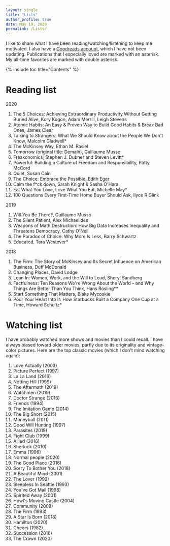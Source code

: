 ```yaml
---
layout: single
title: "Lists"
author_profile: true
date: May 19, 2020
permalink: /Lists/
---
```


I like to share what I have been reading/watching/listening to keep me motivated. I also have a [Goodreads account](https://www.goodreads.com/user/show/35673810-phuong), which I have not been updating. Publications that I especially loved are marked with an asterisk. My all-time favorites are marked with double asterisk. 

{% include toc title="Contents" %}

# Reading list
<font size = "h-size-2">2020 </font>
1. The 5 Choices: Achieving Extraordinary Productivity Without Getting Buried Alive, Kory Kogon, Adam Merrill, Leigh Stevens
2. Atomic Habits: An Easy & Proven Way to Build Good Habits & Break Bad Ones, James Clear
3. Talking to Strangers: What We Should Know about the People We Don't Know, Malcolm Gladwell*
4. The McKinsey Way, Ethan M. Rasiel
5. Tomorrow (original title: Demain), Guillaume Musso
6. Freakonomics, Stephen J. Dubner and Steven Levitt*
7. Powerful: Building a Culture of Freedom and Responsibility, Patty McCord
8. Quiet, Susan Cain
9. The Choice: Embrace the Possible, Edith Eger
10. Calm the f\*ck down, Sarah Knight & Sasha O'Hara
11. Eat What You Love, Love What You Eat, Michelle May*
12. 100 Questions Every First-Time Home Buyer Should Ask, Ilyce R Glink 

<font size = "h-size-2">2019 </font>
1. Will You Be There?, Guillaume Musso
2. The Silent Patient, Alex Michaelides
3. Weapons of Math Destruction: How Big Data Increases Inequality and Threatens Democracy, Cathy O'Neil
4. The Paradox of Choice: Why More Is Less, Barry Schwartz
5. Educated, Tara Westover*

<font size = "h-size-2">2018 </font>
1. The Firm: The Story of McKinsey and Its Secret Influence on American Business, Duff McDonald
2. Changing Places, David Lodge
3. Lean In: Women, Work, and the Will to Lead, Sheryl Sandberg
4. Factfulness: Ten Reasons We're Wrong About the World – and Why Things Are Better Than You Think, Hans Rosling**
5. Start Something That Matters, Blake Mycoskie
6. Pour Your Heart Into It: How Starbucks Built a Company One Cup at a Time, Howard Schultz*

# Watching list
I have probably watched more shows and movies than I could recall. I have always biased toward older movies, partly due to its originality and vintage-color pictures. Here are the top classic movies (which I don't mind watching again):
1. Love Actually (2003)
2. Picture Perfect (1997)
3. La La Land (2016)
4. Notting Hill (1999)
5. The Aftermath (2019)
6. Watchmen (2019)
7. Doctor Strange (2016)
8. Friends (1994)
9. The Imitation Game (2014)
10. The Big Short (2015)
11. Moneyball (2011)
12. Good Will Hunting (1997)
13. Parasites (2019)
14. Fight Club (1999)
15. Allied (2016) 
16. Sherlock (2010)
17. Emma (1996)
18. Normal people (2020)
19. The Good Place (2016)
20. Sorry To Bother You (2018)
21. A Beautiful Mind (2001)
22. The Lover (1992)
23. Sleepless In Seattle (1993)
24. You've Got Mail (1998)
25. Spirited Away (2001)
26. Howl's Moving Castle (2004)
27. Community (2009)
28. The Firm (1993)
29. A Star Is Born (2018)
30. Hamilton (2020)
31. Cheers (1982)
32. Succession (2018) 
33. The Crown (2020)

